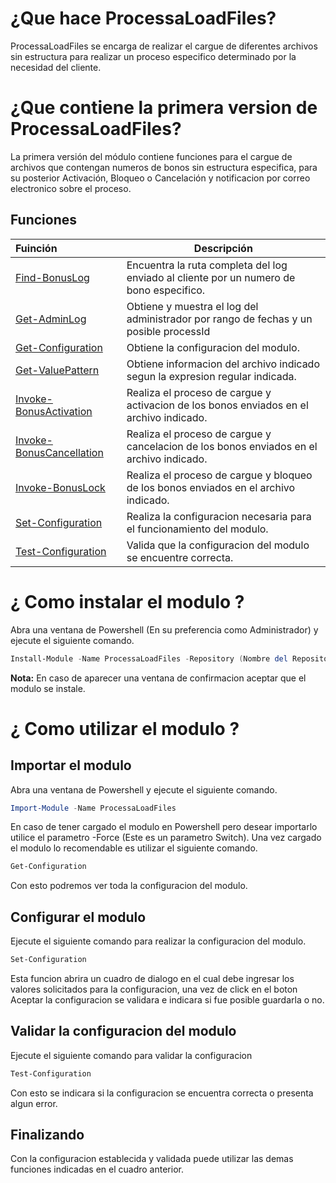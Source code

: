 # ¿Que hace ProcessaLoadFiles?
ProcessaLoadFiles se encarga de realizar el cargue de diferentes archivos sin estructura para realizar un proceso especifico determinado por la necesidad del cliente.

# ¿Que contiene la primera version de ProcessaLoadFiles?
La primera versión del módulo contiene funciones para el cargue de archivos que contengan numeros de bonos sin estructura especifica, para su posterior Activación, Bloqueo o Cancelación y notificacion por correo electronico sobre el proceso.  

## Funciones

| Fuinción  | Descripción  |
|:---|---|
| [Find-BonusLog](Scripting/Setup)  | Encuentra la ruta completa del log enviado al cliente por un numero de bono especifico. |
| [Get-AdminLog](Scripting/SetConfig)  | Obtiene y muestra el log del administrador por rango de fechas y un posible processId |
| [Get-Configuration](Scripting/GetConfig)  | Obtiene la configuracion del modulo. |
| [Get-ValuePattern](Scripting/RemoveConfig)  | Obtiene informacion del archivo indicado segun la expresion regular indicada. |
| [Invoke-BonusActivation](Scripting/InvokeReport)  | Realiza el proceso de cargue y activacion de los bonos enviados en el archivo indicado. |
| [Invoke-BonusCancellation](Scripting/InvokeReport)  | Realiza el proceso de cargue y cancelacion de los bonos enviados en el archivo indicado. |
| [Invoke-BonusLock](Scripting/InvokeReport)  | Realiza el proceso de cargue y bloqueo de los bonos enviados en el archivo indicado. |
| [Set-Configuration](Scripting/InvokeReport)  | Realiza la configuracion necesaria para el funcionamiento del modulo. |
| [Test-Configuration](Scripting/InvokeReport)  | Valida que la configuracion del modulo se encuentre correcta. |

# ¿ Como instalar el modulo ?
Abra una ventana de Powershell (En su preferencia como Administrador) y ejecute el siguiente comando.
```PowerShell
Install-Module -Name ProcessaLoadFiles -Repository (Nombre del Repositorio creado en su Ambiente)
```
**Nota:**
En caso de aparecer una ventana de confirmacion aceptar que el modulo se instale.

# ¿ Como utilizar el modulo ?
## Importar el modulo
Abra una ventana de Powershell y ejecute el siguiente comando.
```PowerShell
Import-Module -Name ProcessaLoadFiles 
```
En caso de tener cargado el modulo en Powershell pero desear importarlo utilice el parametro -Force (Este es un parametro Switch).
Una vez cargado el modulo lo recomendable es utilizar el siguiente comando.
```PowerShell
Get-Configuration
```
Con esto podremos ver toda la configuracion del modulo.

## Configurar el modulo
Ejecute el siguiente comando para realizar la configuracion del modulo.
```PowerShell
Set-Configuration
```
Esta funcion abrira un cuadro de dialogo en el cual debe ingresar los valores solicitados para la configuracion, una vez de click en el boton Aceptar la configuracion se validara e indicara si fue posible guardarla o no.

## Validar la configuracion del modulo
Ejecute el siguiente comando para validar la configuracion
```PowerShell
Test-Configuration
```
Con esto se indicara si la configuracion se encuentra correcta o presenta algun error.

## Finalizando 
Con la configuracion establecida y validada puede utilizar las demas funciones indicadas en el cuadro anterior.
